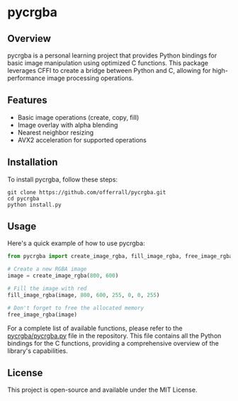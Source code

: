 # pycrgba

## Overview

pycrgba is a personal learning project that provides Python bindings for basic image manipulation using optimized C functions. This package leverages CFFI to create a bridge between Python and C, allowing for high-performance image processing operations.

## Features

- Basic image operations (create, copy, fill)
- Image overlay with alpha blending
- Nearest neighbor resizing
- AVX2 acceleration for supported operations

## Installation

To install pycrgba, follow these steps:

```
git clone https://github.com/offerrall/pycrgba.git
cd pycrgba
python install.py
```

## Usage

Here's a quick example of how to use pycrgba:

```python
from pycrgba import create_image_rgba, fill_image_rgba, free_image_rgba

# Create a new RGBA image
image = create_image_rgba(800, 600)

# Fill the image with red
fill_image_rgba(image, 800, 600, 255, 0, 0, 255)

# Don't forget to free the allocated memory
free_image_rgba(image)
```

For a complete list of available functions, please refer to the [pycrgba/pycrgba.py](https://github.com/offerrall/pycrgba/blob/main/pycrgba/pycrgba.py) file in the repository. This file contains all the Python bindings for the C functions, providing a comprehensive overview of the library's capabilities.

## License

This project is open-source and available under the MIT License.